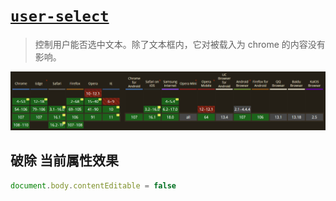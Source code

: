 # [`user-select`](https://developer.mozilla.org/zh-CN/docs/Web/CSS/user-select)

> 控制用户能否选中文本。除了文本框内，它对被载入为 chrome 的内容没有影响。

![](./.assets/user-select-2022-11-04-10-37-52.png)

## 破除 当前属性效果

```js
document.body.contentEditable = false
```
